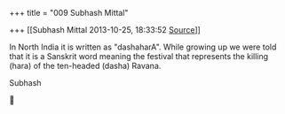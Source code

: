+++
title = "009 Subhash Mittal"

+++
[[Subhash Mittal	2013-10-25, 18:33:52 [Source](https://groups.google.com/g/samskrita/c/LQOrUx0j-lg)]]



In North India it is written as "dashaharA". While growing up we were told that it is a Sanskrit word meaning the festival that represents the killing (hara) of the ten-headed (dasha) Ravana.

Subhash



